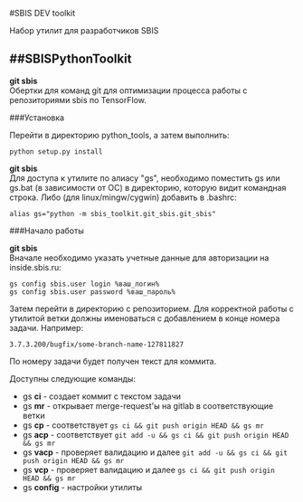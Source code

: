 #SBIS DEV toolkit

Набор утилит для разработчиков SBIS

##SBISPythonToolkit
------------

**git sbis**  
Обертки для команд git для оптимизации процесса работы с репозиториями sbis
по TensorFlow.

###Установка

Перейти в директорию python_tools, а затем выполнить:
```
python setup.py install
```

**git sbis**  
Для доступа к утилите по алиасу "gs", необходимо поместить
gs или gs.bat (в зависимости от ОС) в директорию, которую видит командная строка.
Либо (для linux/mingw/cygwin) добавить в .bashrc:
```
alias gs="python -m sbis_toolkit.git_sbis.git_sbis"
```

###Начало работы

**git sbis**  
Вначале необходимо указать учетные данные для авторизации на inside.sbis.ru:

```
gs config sbis.user login %ваш_логин%  
gs config sbis.user password %ваш_пароль%  
```

Затем перейти в директорию с репозиторием.
Для корректной работы с утилитой ветки должны именоваться с добавлением в конце номера задачи.
Например:

```
3.7.3.200/bugfix/some-branch-name-127811827
```

По номеру задачи будет получен текст для коммита.

Доступны следующие команды:

 - gs **ci** - создает коммит с текстом задачи
 - gs **mr** - открывает merge-request'ы на gitlab в соответствующие ветки
 - gs **cp** - соответствует ```gs ci && git push origin HEAD && gs mr```
 - gs **acp** - соответствует ```git add -u && gs ci && git push origin HEAD && gs mr```
 - gs **vacp** - проверяет валидацию и далее ```git add -u && gs ci && git push origin HEAD && gs mr```
 - gs **vcp** - проверяет валидацию и далее ```gs ci && git push origin HEAD && gs mr```
 - gs **config** - настройки утилиты
